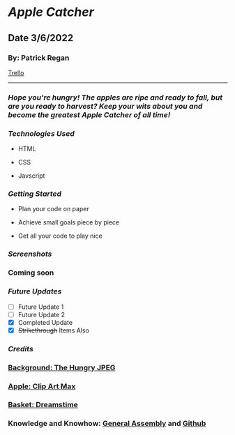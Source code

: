 # **_Apple Catcher_**

## Date 3/6/2022

### By: Patrick Regan

[Trello](https://trello.com/b/E969mYHl/apple-catching)


<!-- [Search](http://duckduckgo.com) | [Reddit](http://reddit.com) | [Coding Help](http://w3schools.com) --> 
<!-- maybe ill need this links section later, link to resources?   -->
---

### **_Hope you're hungry!  The apples are ripe and ready to fall, but are you ready to harvest?  Keep your wits about you and become the greatest Apple Catcher of all time!_**

### **_Technologies Used_**

- HTML

- CSS

- Javscript

### **_Getting Started_**

- Plan your code on paper

- Achieve small goals piece by piece

- Get all your code to play nice

### **_Screenshots_**

### Coming soon

<!-- - ### My Dream Home

  ![My Dream Home](https://cdn10.phillymag.com/wp-content/uploads/sites/3/2019/01/lokal-a-frame-cabin.jpg)

- ### My Nightmare Home
  ![My Nightmare Home](https://1funny.com/wp-content/uploads/2010/05/bad-teeth-house-e1272839635713.jpg) -->
<!-- definitely add screenshots of game later -->
### **_Future Updates_**

- [ ] Future Update 1
- [ ] Future Update 2
- [x] Completed Update
- [x] ~~Strikethrough~~ Items Also

### **_Credits_**

### [Background: The Hungry JPEG](https://media1.thehungryjpeg.com/thumbs2/ori_3489674_ae138c1c790705db1753e27e66a251f9469a3716_cartoon-seamless-forest-vector-background-for-smartphone-app-and-compu.jpg)

### [Apple: Clip Art Max](https://www.clipartmax.com/png/middle/29-294937_apple-red-apple-cartoon-png.png)

### [Basket: Dreamstime](https://thumbs.dreamstime.com/b/basket-texture-wooden-seamless-pattern-31172084.jpg)

<!-- ### **Houses**: [DuckDuckGo Search](http://www.duckduckgo.com) -->

### **Knowledge and Knowhow**: [General Assembly](https://generalassemb.ly/) and [Github](https://github.com/SEI-R-2-22/u1_hw_markdown)